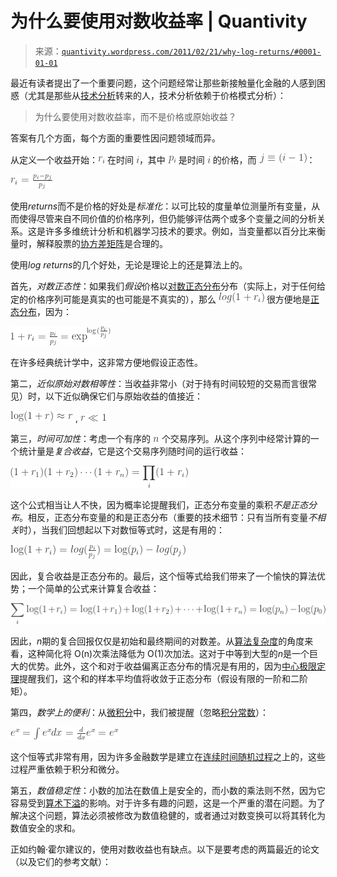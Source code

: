 <!--yml

类别：未分类

日期：2024-05-18 13:43:45

-->

# 为什么要使用对数收益率 | Quantivity

> 来源：[`quantivity.wordpress.com/2011/02/21/why-log-returns/#0001-01-01`](https://quantivity.wordpress.com/2011/02/21/why-log-returns/#0001-01-01)

最近有读者提出了一个重要问题，这个问题经常让那些新接触量化金融的人感到困惑（尤其是那些从[技术分析](http://en.wikipedia.org/wiki/Technical_analysis)转来的人，技术分析依赖于价格模式分析）：

> 为什么要使用对数收益率，而不是价格或原始收益？

答案有几个方面，每个方面的重要性因问题领域而异。

从定义一个收益开始：![\\(r_i\\)](img/86041fc7cdb750d937fb4e877af28a1e.png) 在时间 ![\\(i\\)](img/6aed483d693a0743f647c27ec4372c2a.png)，其中 ![\\(p_i\\)](img/cf77e53f898b49e52240e8ba57932b24.png) 是时间 ![\\(i\\)](img/6aed483d693a0743f647c27ec4372c2a.png) 的价格，而 ![\\(j \equiv (i - 1)\\)](img/1aca8f5dfc45306cceb405d34f6622a3.png)：

![\\(r_i = \frac{p_i - p_j}{ p_j }\\) ](img/49ecbc13c2cb8772895271279f41192a.png)

使用*returns*而不是价格的好处是*标准化*：以可比较的度量单位测量所有变量，从而使得尽管来自不同价值的价格序列，但仍能够评估两个或多个变量之间的分析关系。这是许多多维统计分析和机器学习技术的要求。例如，当变量都以百分比来衡量时，解释股票的[协方差矩阵](http://en.wikipedia.org/wiki/Covariance)是合理的。

使用*log returns*的几个好处，无论是理论上的还是算法上的。

首先，*对数正态性*：如果我们*假设*价格以[对数正态分布](http://en.wikipedia.org/wiki/Log-normal_distribution)分布（实际上，对于任何给定的价格序列可能是真实的也可能是不真实的），那么 ![\\log(1 + r_i)\\](img/f97d06f6d5c52058818dda135267a3b7.png) 很方便地是[正态分布](http://en.wikipedia.org/wiki/Normal_distribution)，因为：

![\\(1 + r_i = \frac{p_i}{p_j} = \exp^{\log(\frac{p_i}{p_j})}\\) ](img/7e6e5fcd19efb43c4a5e3b84e92ea0c2.png)

在许多经典统计学中，这非常方便地假设正态性。

第二，*近似原始对数相等性*：当收益非常小（对于持有时间较短的交易而言很常见）时，以下近似确保它们与原始收益的值接近：

![\\log(1 + r) \approx r\\](img/3c8ca8caed09f6fd7ed86e7608569b03.png) , ![\\(r \ll 1 )\\](img/1abb56562a0bb9449d4a6af15e3fe057.png)

第三，*时间可加性*：考虑一个有序的 ![\\(n\\)](img/4f0c9881324df3a61e8d3cc580ec06e6.png) 个交易序列。从这个序列中经常计算的一个统计量是*复合收益*，它是这个交易序列随时间的运行收益：

![\\(1 + r_1)(1 + r_2)  \cdots (1 + r_n) = \prod_i (1+r_i)\\](img/c70af4ee8d1b96751b4118512fe679d3.png)

这个公式相当让人不快，因为概率论提醒我们，正态分布变量的乘积*不是正态分布*。相反，正态分布变量的和是正态分布（重要的技术细节：只有当所有变量*不相关*时），当我们回想起以下对数恒等式时，这是有用的：

![\log(1 + r_i) = log(\frac{p_i}{p_j}) = \log(p_i) - log(p_j) ](img/ebe0b43bc7b39f463d9699826cc219b6.png)

因此，复合收益是正态分布的。最后，这个恒等式给我们带来了一个愉快的算法优势；一个简单的公式来计算复合收益：

![\displaystyle \sum_i \log(1+r_i) = \log(1 + r_1) + \log(1 + r_2)  + \cdots + \log(1 + r_n) = \log(p_n) - \log(p_0)](img/f3f8851ad0094949ddd8d083b0397afc.png)

因此，*n*期的复合回报仅仅是初始和最终期间的对数差。从[算法复杂度](http://en.wikipedia.org/wiki/Big_O_notation)的角度来看，这种简化将 O(n)次乘法降低为 O(1)次加法。这对于中等到大型的*n*是一个巨大的优势。此外，这个和对于收益偏离正态分布的情况是有用的，因为[中心极限定理](http://en.wikipedia.org/wiki/Central_limit_theorem)提醒我们，这个和的样本平均值将收敛于正态分布（假设有限的一阶和二阶矩）。

第四，*数学上的便利*：从[微积分](http://en.wikipedia.org/wiki/Calculus)中，我们被提醒（忽略[积分常数](http://en.wikipedia.org/wiki/Constant_of_integration)）：

![e^x = \int e^x dx = \frac{d}{dx} e^x = e^x ](img/1aec1a820b3d7042a5267a1a05c4ac64.png)

这个恒等式非常有用，因为许多金融数学是建立在[连续时间随机过程](http://en.wikipedia.org/wiki/Continuous-time_stochastic_process)之上的，这些过程严重依赖于积分和微分。

第五，*数值稳定性*：小数的加法在数值上是安全的，而小数的乘法则不然，因为它容易受到[算术下溢](http://en.wikipedia.org/wiki/Arithmetic_underflow)的影响。对于许多有趣的问题，这是一个严重的潜在问题。为了解决这个问题，算法必须被修改为数值稳健的，或者通过对数变换可以将其转化为数值安全的求和。

正如约翰·霍尔建议的，使用对数收益也有缺点。以下是要考虑的两篇最近的论文（以及它们的参考文献）：
